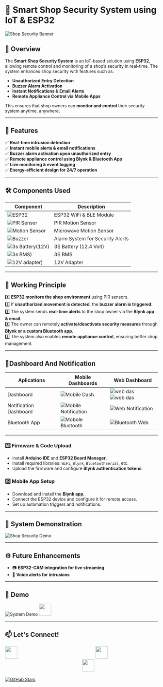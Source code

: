 # 🏪 Smart Shop Security System using IoT & ESP32

![Shop Security Banner](assets/shop_security_banner.gif)

## 🌟 Overview
The **Smart Shop Security System** is an IoT-based solution using **ESP32**, allowing remote control and monitoring of a shop’s security in real-time. The system enhances shop security with features such as:
- **Unauthorized Entry Detection**
- **Buzzer Alarm Activation**
- **Instant Notifications & Email Alerts**
- **Remote Appliance Control via Mobile Apps**

This ensures that shop owners can **monitor and control** their security system anytime, anywhere.

---

## 🚀 Features
✅ **Real-time intrusion detection**  
✅ **Instant mobile alerts & email notifications**  
✅ **Buzzer alarm activation upon unauthorized entry**  
✅ **Remote appliance control using Blynk & Bluetooth App**  
✅ **Live monitoring & event logging**  
✅ **Energy-efficient design for 24/7 operation**  

---

## 🛠️ Components Used
| Component | Description |
|-----------|------------|
| ![ESP32](https://github.com/salman1397/images/blob/main/images/esp32.png) | ESP32 WiFi & BLE Module |
| ![PIR Sensor](https://github.com/salman1397/images/blob/main/images/pir.jpg) | PIR Motion Sensor |
| ![Motion Sensor](https://github.com/salman1397/images/blob/main/images/microwavemotionsensor.png) | Microwave Motion Sensor |
| ![Buzzer](https://raw.githubusercontent.com/salman1397/images/refs/heads/main/images/siren.webp) | Alarm System for Security Alerts |
| ![3s Battery(12V)](https://github.com/salman1397/images/blob/main/images/battery3s.jpg) | 3S Battery (12.4 Volt) |
| ![3s BMS)](https://github.com/salman1397/images/blob/main/images/bms3s.png) | 3S BMS |
| ![12V adapter)](https://github.com/salman1397/images/blob/main/images/12Vadapter.jpg) | 12V Adapter |

---

## 📡 Working Principle
1️⃣ **ESP32 monitors the shop environment** using PIR sensors.  
2️⃣ If **unauthorized movement is detected**, the **buzzer alarm is triggered**.  
3️⃣ The system sends **real-time alerts** to the shop owner via the **Blynk app & email**.  
4️⃣ The owner can remotely **activate/deactivate security measures** through **Blynk or a custom Bluetooth app**.  
5️⃣ The system also enables **remote appliance control**, ensuring better shop management.

---

## 📱Dashboard And Notification
  | Aplications | Mobile Dashboards | Web Dashboard |
  |-------------|-------------------|---------------|
  | Dashboard | ![Mobile Dash](https://github.com/salman1397/images/blob/main/images/mobiledashboard.png) | ![web das](https://github.com/salman1397/images/blob/main/images/webdashboard1.png) ![web das](https://github.com/salman1397/images/blob/main/images/webdashboard2.png) |
  | Notification Dashboard | ![Mobile Notification](https://github.com/salman1397/images/blob/main/images/mobilenotification.png) | ![Web Notification](https://github.com/salman1397/images/blob/main/images/webnotification.png) |
  | Bluetooth App | ![Mobole Bluetooth](https://github.com/salman1397/images/blob/main/images/bluetoothmobile.png) | ![Bluetooth Web](https://github.com/salman1397/images/blob/main/images/bluetoothweb.png) |


---


### 1️⃣ Firmware & Code Upload
- Install **Arduino IDE** and **ESP32 Board Manager**.
- Install required libraries: `WiFi`, `Blynk`, `BluetoothSerial`, etc.
- Upload the firmware and configure **Blynk authentication tokens**.

### 2️⃣ Mobile App Setup
- Download and install the **Blynk app**.
- Connect the ESP32 device and configure it for remote access.
- Set up automation triggers and notifications.

---

## 📸 System Demonstration
![Shop Security Demo](assets/shop_security_demo.gif)

---

## ⚙️ Future Enhancements
- 📷 **ESP32-CAM integration for live streaming**
- 🎤 **Voice alerts for intrusions**

---


## 📸 Demo
![System Demo](assets/demo.gif)
<a href="https://www.youtube.com/@SmartTechInsights-e9j">
    <img src="https://cdn-icons-png.flaticon.com/512/1384/1384060.png" width="40" height="40">
</a>

---

## 📫 Let's Connect!

<p align="left">
<a href="https://www.linkedin.com/in/salman151397">
    <img src="https://cdn-icons-png.flaticon.com/512/174/174857.png" width="40" height="40">
</a>
<span style="display:inline-block; width: 250px;"></span>
<a href="https://www.youtube.com/@SmartTechInsights-e9j">
    <img src="https://cdn-icons-png.flaticon.com/512/1384/1384060.png" width="40" height="40">
</a>
<span style="display:inline-block; width: 250px;"></span>
<a href="mailto:salman151397@gmail.com">
    <img src="https://cdn-icons-png.flaticon.com/512/732/732200.png" width="40" height="40">
</a>
</p>





[![GitHub Stars](https://img.shields.io/github/stars/salman1397/IoT_Home_Automation.svg?style=social)](https://github.com/salman1397/IoT_Home_Automation/blob/main/HomeAutomation/HomeAutomation.ino)

